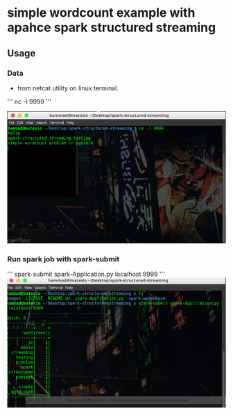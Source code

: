 # simple wordcount example with apahce spark structured streaming

## Usage

### Data 
* from netcat utility on linux terminal.

'''
nc -l 9999
'''

![netcat session on linux terminal](/images/netcat.png)

### Run spark job with spark-submit <appname> <host> <port>
'''
spark-submit spark-Application.py localhost 9999
'''
![spark-streaming-job](/images/spark-stream.png)
